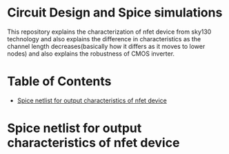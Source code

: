 # Circuit Design and Spice simulations
This repository explains the characterization of nfet device from sky130 technology and also explains the difference in characteristics as the channel length decreases(basically how it differs as it moves to lower nodes) and also explains the robustness of CMOS inverter.

# Table of Contents
- [Spice netlist for output characteristics of nfet device](#spice-netlist-for-output-characteristics-of-nfet-device)

# Spice netlist for output characteristics of nfet device

